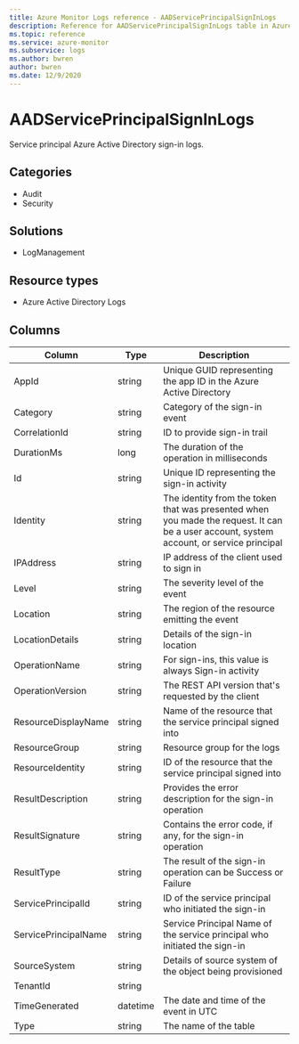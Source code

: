 ```yaml
---
title: Azure Monitor Logs reference - AADServicePrincipalSignInLogs
description: Reference for AADServicePrincipalSignInLogs table in Azure Monitor Logs.
ms.topic: reference
ms.service: azure-monitor
ms.subservice: logs
ms.author: bwren
author: bwren
ms.date: 12/9/2020
---
```


# AADServicePrincipalSignInLogs

 Service principal Azure Active Directory sign-in logs.

## Categories

- Audit
- Security
## Solutions

- LogManagement
## Resource types

- Azure Active Directory Logs




## Columns

|Column|Type|Description|
|---|---|---|
|AppId|string|Unique GUID representing the app ID in the Azure Active Directory|
|Category|string|Category of the sign-in event|
|CorrelationId|string|ID to provide sign-in trail|
|DurationMs|long|The duration of the operation in milliseconds|
|Id|string|Unique ID representing the sign-in activity|
|Identity|string|The identity from the token that was presented when you made the request. It can be a user account, system account, or service principal|
|IPAddress|string|IP address of the client used to sign in|
|Level|string|The severity level of the event|
|Location|string|The region of the resource emitting the event|
|LocationDetails|string|Details of the sign-in location|
|OperationName|string|For sign-ins, this value is always Sign-in activity|
|OperationVersion|string|The REST API version that's requested by the client|
|ResourceDisplayName|string|Name of the resource that the service principal signed into|
|ResourceGroup|string|Resource group for the logs|
|ResourceIdentity|string|ID of the resource that the service principal signed into|
|ResultDescription|string|Provides the error description for the sign-in operation|
|ResultSignature|string|Contains the error code, if any, for the sign-in operation|
|ResultType|string|The result of the sign-in operation can be Success or Failure|
|ServicePrincipalId|string|ID of the service principal who initiated the sign-in|
|ServicePrincipalName|string|Service Principal Name of the service principal who initiated the sign-in|
|SourceSystem|string|Details of source system of the object being provisioned|
|TenantId|string||
|TimeGenerated|datetime|The date and time of the event in UTC|
|Type|string|The name of the table|
